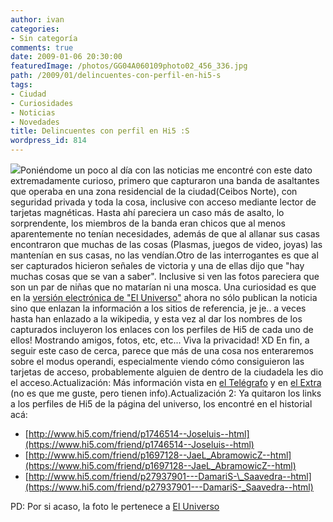 ```yaml
---
author: ivan
categories:
- Sin categoría
comments: true
date: 2009-01-06 20:30:00
featuredImage: /photos/GG04A060109photo02_456_336.jpg
path: /2009/01/delincuentes-con-perfil-en-hi5-s
tags:
- Ciudad
- Curiosidades
- Noticias
- Novedades
title: Delincuentes con perfil en Hi5 :S
wordpress_id: 814
---
```


[![](/photos/GG04A060109photo02_456_336.jpg)](https://2.bp.blogspot.com/_T2UWuNJg3dQ/SWN9EFiI8zI/AAAAAAAABRw/0nKqtQ7z2PE/s1600-h/GG04A060109,photo02_456_336.jpg)Poniéndome un poco al día con las noticias me encontré con este dato extremadamente curioso, primero que capturaron una banda de asaltantes que operaba en una zona residencial de la ciudad(Ceibos Norte), con seguridad privada y toda la cosa, inclusive con acceso mediante lector de tarjetas magnéticas. Hasta ahí pareciera un caso más de asalto, lo sorprendente, los miembros de la banda eran chicos que al menos aparentemente no tenían necesidades, además de que al allanar sus casas encontraron que muchas de las cosas (Plasmas, juegos de video, joyas) las mantenían en sus casas, no las vendían.Otro de las interrogantes es que al ser capturados hicieron señales de victoria y una de ellas dijo que "hay muchas cosas que se van a saber". Inclusive si ven las fotos pareciera que son un par de niñas que no matarían ni una mosca. Una curiosidad es que en la [versión electrónica de "El Universo"](https://www.eluniverso.com/2009/01/06/1/1422/8741B2B243D14DDB9443AE5B144F5499.html) ahora no sólo publican la noticia sino que enlazan la información a los sitios de referencia, je je.. a veces hasta han enlazado a la wikipedia, y esta vez al dar los nombres de los capturados incluyeron los enlaces con los perfiles de Hi5 de cada uno de ellos! Mostrando amigos, fotos, etc, etc... Viva la privacidad! XD
En fin, a seguir este caso de cerca, parece que más de una cosa nos enteraremos sobre el modus operandi, especialmente viendo cómo consiguieron las tarjetas de acceso, probablemente alguien de dentro de la ciudadela les dio el acceso.Actualización: Más información vista en [el Telégrafo](https://www.telegrafo.com.ec/policiales/noticia/archive/policiales/2009/01/06/J_F300_venes-acusados-de-hurtar-en-casas-vend_ED00_an-lo-sustr_ED00_do-por-internet.aspx) y en [el Extra](https://www.extra.ec/noticias.asp?codigo=20090106171541) (no es que me guste, pero tienen info).Actualización 2: Ya quitaron los links a los perfiles de Hi5 de la página del universo, los encontré en el historial acá:

- [http://www.hi5.com/friend/p1746514--Joseluis--html](https://www.hi5.com/friend/p1746514--Joseluis--html)
- [http://www.hi5.com/friend/p1697128--JaeL_AbramowicZ--html](https://www.hi5.com/friend/p1697128--JaeL_AbramowicZ--html)
- [http://www.hi5.com/friend/p27937901---DamariS-\_Saavedra--html](https://www.hi5.com/friend/p27937901---DamariS-_Saavedra--html)

PD: Por si acaso, la foto le pertenece a [El Universo](https://www.eluniverso.com)